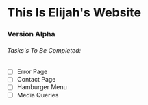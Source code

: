 # This Is Elijah's Website

### Version Alpha

###### Tasks's To Be Completed:

- [ ] Error Page
- [ ] Contact Page
- [ ] Hamburger Menu
- [ ] Media Queries
